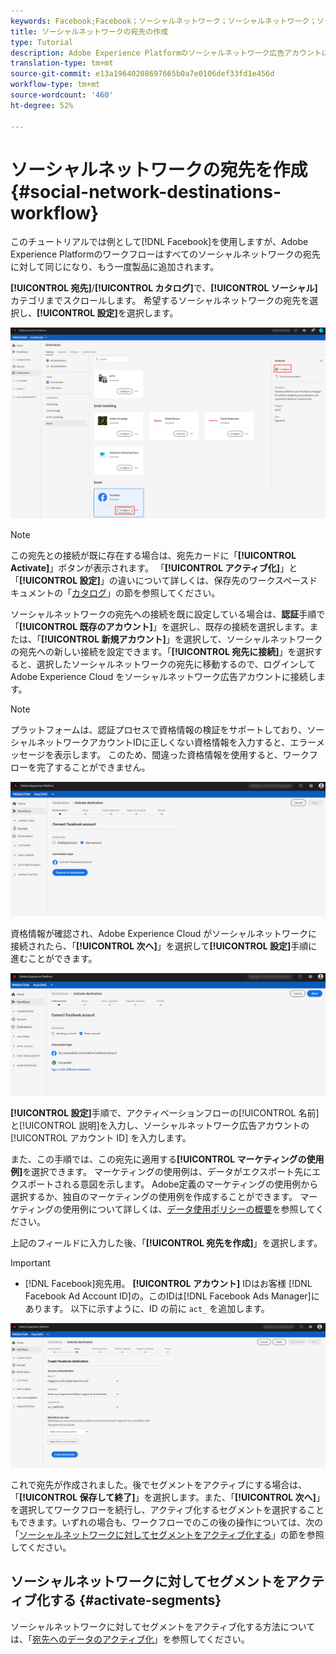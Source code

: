 ```yaml
---
keywords: Facebook;Facebook；ソーシャルネットワーク；ソーシャルネットワーク；ソーシャルネットワーク認証；ソーシャルネットワーク認証
title: ソーシャルネットワークの宛先の作成
type: Tutorial
description: Adobe Experience Platformのソーシャルネットワーク広告アカウントに接続する方法を説明します。
translation-type: tm+mt
source-git-commit: e13a19640208697665b0a7e0106def33fd1e456d
workflow-type: tm+mt
source-wordcount: '460'
ht-degree: 52%

---
```



# ソーシャルネットワークの宛先を作成{#social-network-destinations-workflow}

このチュートリアルでは例として[!DNL Facebook]を使用しますが、Adobe Experience Platformのワークフローはすべてのソーシャルネットワークの宛先に対して同じになり、もう一度製品に追加されます。

**[!UICONTROL 宛先]**/**[!UICONTROL カタログ]**&#x200B;で、**[!UICONTROL ソーシャル]**&#x200B;カテゴリまでスクロールします。 希望するソーシャルネットワークの宛先を選択し、**[!UICONTROL 設定]**&#x200B;を選択します。

![ソーシャルネットワークの宛先に接続する](../../assets/catalog/social/workflow/catalog.png)

>[!NOTE]
>
>この宛先との接続が既に存在する場合は、宛先カードに「**[!UICONTROL Activate]**」ボタンが表示されます。 「**[!UICONTROL アクティブ化]**」と「**[!UICONTROL 設定]**」の違いについて詳しくは、保存先のワークスペースドキュメントの「[カタログ](../../ui/destinations-workspace.md#catalog)」の節を参照してください。

ソーシャルネットワークの宛先への接続を既に設定している場合は、**認証**&#x200B;手順で「**[!UICONTROL 既存のアカウント]**」を選択し、既存の接続を選択します。または、「**[!UICONTROL 新規アカウント]**」を選択して、ソーシャルネットワークの宛先への新しい接続を設定できます。「**[!UICONTROL 宛先に接続]**」を選択すると、選択したソーシャルネットワークの宛先に移動するので、ログインして Adobe Experience Cloud をソーシャルネットワーク広告アカウントに接続します。

>[!NOTE]
>
>プラットフォームは、認証プロセスで資格情報の検証をサポートしており、ソーシャルネットワークアカウントIDに正しくない資格情報を入力すると、エラーメッセージを表示します。 このため、間違った資格情報を使用すると、ワークフローを完了することができません。

![ソーシャルネットワークの宛先に接続 - 認証手順](../../assets/catalog/social/workflow/pre-connect.png)

資格情報が確認され、Adobe Experience Cloud がソーシャルネットワークに接続されたら、「**[!UICONTROL 次へ]**」を選択して&#x200B;**[!UICONTROL 設定]**&#x200B;手順に進むことができます。

![資格情報の確認](../../assets/catalog/social/workflow/post-connect.png)

**[!UICONTROL 設定]**&#x200B;手順で、アクティベーションフローの[!UICONTROL 名前]と[!UICONTROL 説明]を入力し、ソーシャルネットワーク広告アカウントの[!UICONTROL アカウント ID] を入力します。

また、この手順では、この宛先に適用する&#x200B;**[!UICONTROL マーケティングの使用例]**&#x200B;を選択できます。 マーケティングの使用例は、データがエクスポート先にエクスポートされる意図を示します。 Adobe定義のマーケティングの使用例から選択するか、独自のマーケティングの使用例を作成することができます。 マーケティングの使用例について詳しくは、[データ使用ポリシーの概要](../../../data-governance/policies/overview.md)を参照してください。

上記のフィールドに入力した後、「**[!UICONTROL 宛先を作成]**」を選択します。

>[!IMPORTANT]
>
> * [!DNL Facebook]宛先用。 **[!UICONTROL アカウント]** IDはお客様 [!DNL Facebook Ad Account ID]の。このIDは[!DNL Facebook Ads Manager]にあります。 以下に示すように、ID の前に `act_` を追加します。


![ソーシャルネットワークの宛先に接続 — 設定手順](../../assets/catalog/social/workflow/setup.png)

これで宛先が作成されました。後でセグメントをアクティブにする場合は、「**[!UICONTROL 保存して終了]**」を選択します。また、「**[!UICONTROL 次へ]**」を選択してワークフローを続行し、アクティブ化するセグメントを選択することもできます。いずれの場合も、ワークフローでのこの後の操作については、次の「[ソーシャルネットワークに対してセグメントをアクティブ化する](#activate-segments)」の節を参照してください。

## ソーシャルネットワークに対してセグメントをアクティブ化する {#activate-segments}

ソーシャルネットワークに対してセグメントをアクティブ化する方法については、「[宛先へのデータのアクティブ化](../../ui/activate-destinations.md)」を参照してください。